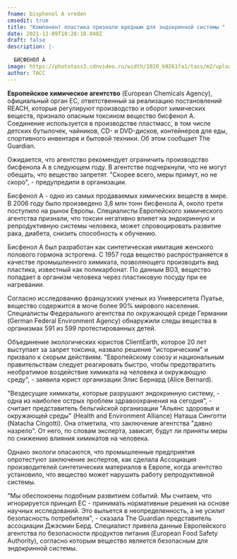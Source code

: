 ```yaml
---
fname: bisphenol A vreden
cmsedit: true
title: "Компонент пластика признали вредным для эндокринной системы "
date: 2021-12-09T10:28:18.040Z
draft: false
description: |-
  
  БИСФЕНОЛ А
image: https://phototass3.cdnvideo.ru/width/1020_b9261fa1/tass/m2/uploads/i/20170620/4514270.png
author: ТАСС
---
```

**Европейское химическое агентство** (European Chemicals Agency), официальный орган ЕС, ответственный за реализацию постановлений REACH, которые регулируют производство и оборот химических веществ, признало опасным токсином вещество бисфенол А. Соединение используется в производстве пластмасс, в том числе детских бутылочек, чайников, CD- и DVD-дисков, контейнеров для еды, спортивного инвентаря и бытовой техники. Об этом сообщает The Guardian.

Ожидается, что агентство рекомендует ограничить производство бисфенола А в следующем году. В агентстве подчеркнули, что не могут обещать, что вещество запретят. "Скорее всего, меры примут, но не скоро", - предупредили в организации. 

Бисфенол А - одно из самых продаваемых химических веществ в мире. В 2006 году было произведено 3,8 млн тонн бисфенола А, около трети поступило на рынок Европы. Специалисты Европейского химического агентства признали, что токсин негативно влияет на эндокринную и репродуктивную системы человека, может спровоцировать развитие рака, диабета, снизить способность к обучению.

Бисфенол А был разработан как синтетическая имитация женского полового гормона эстрогена. С 1957 года вещество распространяется в качестве промышленного химиката, позволяющего производить вид пластика, известный как поликарбонат. По данным ВОЗ, вещество попадает в организм человека через пластиковую посуду при ее нагревании.

Согласно исследованию французских ученых из Университета Пуатье, вещество содержится в моче более 90% мирового населения. Специалисты Федерального агентства по окружающей среде Германии (German Federal Environment Agency) обнаружили следы вещества в организмах 591 из 599 протестированных детей.

Объединение экологических юристов ClientEarth, которое 20 лет выступает за запрет токсина, назвало решение "историческим" и призвало к скорым действиям. "Европейскому союзу и национальным правительствам следует реагировать быстро, чтобы предотвратить необратимое воздействие химиката на человека и окружающую среду", - заявила юрист организации Элис Бернард (Alice Bernard).

"Вездесущие химикаты, которые разрушают эндокринную систему, - одна из наиболее острых проблем здравоохранения на сегодня", - считает представитель бельгийской организации "Альянс здоровья и окружающей среды" (Health and Environment Alliance) Наташа Синготти (Natacha Cingotti). Она отметила, что заключение агентства "давно назрело". От него, по словам эксперта, зависит, будут ли приняты меры по снижению влияния химикатов на человека.

Однако экологи опасаются, что промышленные предприятия опротестуют заключение экспертов, как сделала Ассоциация производителей синтетических материалов в Европе, когда агентство установило, что вещество может нарушить работу репродуктивной системы.

"Мы обеспокоены подобным развитием событий. Мы считаем, что игнорируется принцип ЕС - принимать нормативные решения на основе научных исследований. Это выльется в неопределенность, а не усилит безопасность потребителя", - сказала The Guardian представитель ассоциации Джэсмин Берд. Специалист привела данные Европейского агентства по безопасности продуктов питания (European Food Safety Authority), согласно которым вещество является безопасным для эндокринной системы.